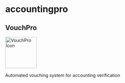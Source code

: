 # accountingpro
<div class="tool-card">
    <h2>VouchPro</h2>
    <img src="C:\Users\Pat\VouchingTool\download" alt="VouchPro Icon" style="width:100px;height:100px;">
    <p>Automated vouching system for accounting verification</p>
</div>
